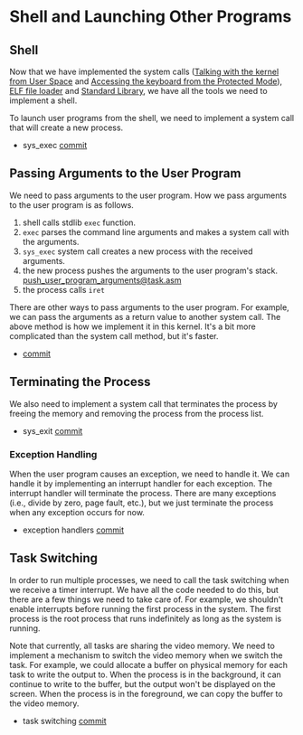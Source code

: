 # Shell and Launching Other Programs

## Shell

Now that we have implemented the system calls ([Talking with the kernel from User Space](./13_calling_kernel_space_routines_from_user_space.md) and [Accessing the keyboard from the Protected Mode](./14_accessing_keyboard_in_protected_mode.md.md)), [ELF file loader](./15_elf_files.md) and [Standard Library](./16_writing_user_programs_in_C.md), we have all the tools we need to implement a shell.

To launch user programs from the shell, we need to implement a system call that will create a new process.

- sys_exec [commit](https://github.com/taikiy/kernel/commit/d508e93217b33e702c86592c5bc67e146af7166b)

## Passing Arguments to the User Program

We need to pass arguments to the user program. How we pass arguments to the user program is as follows.

1. shell calls stdlib `exec` function.
2. `exec` parses the command line arguments and makes a system call with the arguments.
3. `sys_exec` system call creates a new process with the received arguments.
4. the new process pushes the arguments to the user program's stack. [push_user_program_arguments@task.asm](../src/task/task.asm)
5. the process calls `iret`

There are other ways to pass arguments to the user program. For example, we can pass the arguments as a return value to another system call. The above method is how we implement it in this kernel. It's a bit more complicated than the system call method, but it's faster.

- [commit](https://github.com/taikiy/kernel/commit/2d8816ca275ba32c1d2d33ddb0f0660b0acef1b1)

## Terminating the Process

We also need to implement a system call that terminates the process by freeing the memory and removing the process from the process list.

- sys_exit [commit](https://github.com/taikiy/kernel/commit/155b780001d7894da542c2ff81619fdf0d75aeac)

### Exception Handling

When the user program causes an exception, we need to handle it. We can handle it by implementing an interrupt handler for each exception. The interrupt handler will terminate the process. There are many exceptions (i.e., divide by zero, page fault, etc.), but we just terminate the process when any exception occurs for now.

- exception handlers [commit](https://github.com/taikiy/kernel/commit/2b484211d6987d1616b8ea3be1d16c307872980c)

## Task Switching

In order to run multiple processes, we need to call the task switching when we receive a timer interrupt. We have all the code needed to do this, but there are a few things we need to take care of. For example, we shouldn't enable interrupts before running the first process in the system. The first process is the root process that runs indefinitely as long as the system is running.

Note that currently, all tasks are sharing the video memory. We need to implement a mechanism to switch the video memory when we switch the task. For example, we could allocate a buffer on physical memory for each task to write the output to. When the process is in the background, it can continue to write to the buffer, but the output won't be displayed on the screen. When the process is in the foreground, we can copy the buffer to the video memory.

- task switching [commit](https://github.com/taikiy/kernel/commit/cfcc0caa0be3ad35ae23108fdbb543f21070130b)
